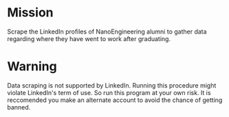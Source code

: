 # Mission
Scrape the LinkedIn profiles of NanoEngineering alumni to gather data regarding where they have went to work after graduating. 

# Warning
Data scraping is not supported by LinkedIn. Running this procedure might violate LinkedIn's term of use. So run this program at your own risk. It is reccomended you make an alternate account to avoid the chance of getting banned.
